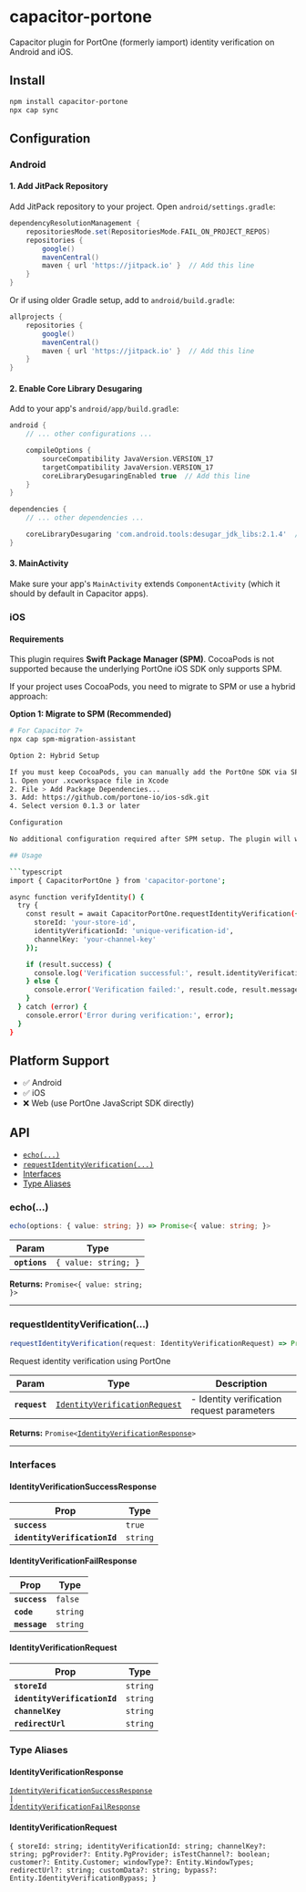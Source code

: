 # capacitor-portone

Capacitor plugin for PortOne (formerly iamport) identity verification on Android and iOS.

## Install

```bash
npm install capacitor-portone
npx cap sync
```

## Configuration

### Android

#### 1. Add JitPack Repository

Add JitPack repository to your project. Open `android/settings.gradle`:

```gradle
dependencyResolutionManagement {
    repositoriesMode.set(RepositoriesMode.FAIL_ON_PROJECT_REPOS)
    repositories {
        google()
        mavenCentral()
        maven { url 'https://jitpack.io' }  // Add this line
    }
}
```

Or if using older Gradle setup, add to `android/build.gradle`:

```gradle
allprojects {
    repositories {
        google()
        mavenCentral()
        maven { url 'https://jitpack.io' }  // Add this line
    }
}
```

#### 2. Enable Core Library Desugaring

Add to your app's `android/app/build.gradle`:

```gradle
android {
    // ... other configurations ...

    compileOptions {
        sourceCompatibility JavaVersion.VERSION_17
        targetCompatibility JavaVersion.VERSION_17
        coreLibraryDesugaringEnabled true  // Add this line
    }
}

dependencies {
    // ... other dependencies ...

    coreLibraryDesugaring 'com.android.tools:desugar_jdk_libs:2.1.4'  // Add this line
}
```

#### 3. MainActivity

Make sure your app's `MainActivity` extends `ComponentActivity` (which it should by default in Capacitor apps).

### iOS

#### Requirements

This plugin requires **Swift Package Manager (SPM)**. CocoaPods is not supported because the underlying PortOne iOS SDK only supports SPM.

If your project uses CocoaPods, you need to migrate to SPM or use a hybrid approach:

**Option 1: Migrate to SPM (Recommended)**
```bash
# For Capacitor 7+
npx cap spm-migration-assistant

Option 2: Hybrid Setup

If you must keep CocoaPods, you can manually add the PortOne SDK via SPM in Xcode:
1. Open your .xcworkspace file in Xcode
2. File > Add Package Dependencies...
3. Add: https://github.com/portone-io/ios-sdk.git
4. Select version 0.1.3 or later

Configuration

No additional configuration required after SPM setup. The plugin will work out of the box.

## Usage

```typescript
import { CapacitorPortOne } from 'capacitor-portone';

async function verifyIdentity() {
  try {
    const result = await CapacitorPortOne.requestIdentityVerification({
      storeId: 'your-store-id',
      identityVerificationId: 'unique-verification-id',
      channelKey: 'your-channel-key'
    });

    if (result.success) {
      console.log('Verification successful:', result.identityVerificationId);
    } else {
      console.error('Verification failed:', result.code, result.message);
    }
  } catch (error) {
    console.error('Error during verification:', error);
  }
}
```

## Platform Support

- ✅ Android
- ✅ iOS
- ❌ Web (use PortOne JavaScript SDK directly)

## API

<docgen-index>

* [`echo(...)`](#echo)
* [`requestIdentityVerification(...)`](#requestidentityverification)
* [Interfaces](#interfaces)
* [Type Aliases](#type-aliases)

</docgen-index>

<docgen-api>
<!--Update the source file JSDoc comments and rerun docgen to update the docs below-->

### echo(...)

```typescript
echo(options: { value: string; }) => Promise<{ value: string; }>
```

| Param         | Type                            |
| ------------- | ------------------------------- |
| **`options`** | <code>{ value: string; }</code> |

**Returns:** <code>Promise&lt;{ value: string; }&gt;</code>

--------------------


### requestIdentityVerification(...)

```typescript
requestIdentityVerification(request: IdentityVerificationRequest) => Promise<IdentityVerificationResponse>
```

Request identity verification using PortOne

| Param         | Type                                                                                | Description                                |
| ------------- | ----------------------------------------------------------------------------------- | ------------------------------------------ |
| **`request`** | <code><a href="#identityverificationrequest">IdentityVerificationRequest</a></code> | - Identity verification request parameters |

**Returns:** <code>Promise&lt;<a href="#identityverificationresponse">IdentityVerificationResponse</a>&gt;</code>

--------------------


### Interfaces


#### IdentityVerificationSuccessResponse

| Prop                         | Type                |
| ---------------------------- | ------------------- |
| **`success`**                | <code>true</code>   |
| **`identityVerificationId`** | <code>string</code> |


#### IdentityVerificationFailResponse

| Prop          | Type                |
| ------------- | ------------------- |
| **`success`** | <code>false</code>  |
| **`code`**    | <code>string</code> |
| **`message`** | <code>string</code> |


#### IdentityVerificationRequest

| Prop                         | Type                |
| ---------------------------- | ------------------- |
| **`storeId`**                | <code>string</code> |
| **`identityVerificationId`** | <code>string</code> |
| **`channelKey`**             | <code>string</code> |
| **`redirectUrl`**            | <code>string</code> |


### Type Aliases


#### IdentityVerificationResponse

<code><a href="#identityverificationsuccessresponse">IdentityVerificationSuccessResponse</a> | <a href="#identityverificationfailresponse">IdentityVerificationFailResponse</a></code>


#### IdentityVerificationRequest

<code>{ storeId: string; identityVerificationId: string; channelKey?: string; pgProvider?: Entity.PgProvider; isTestChannel?: boolean; customer?: Entity.Customer; windowType?: Entity.WindowTypes; redirectUrl?: string; customData?: string; bypass?: Entity.IdentityVerificationBypass; }</code>

</docgen-api>
